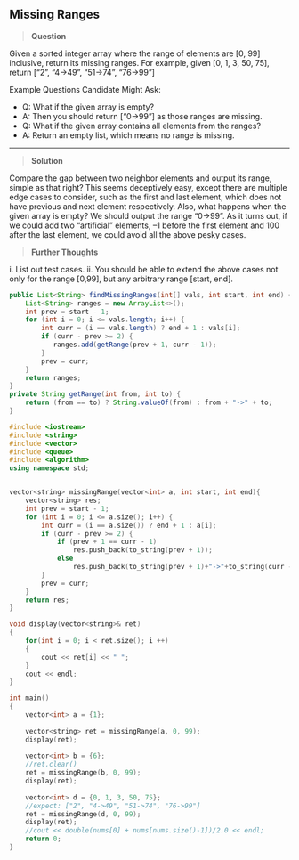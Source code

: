 ## Missing Ranges

>**Question**

Given a sorted integer array where the range of elements are [0, 99] inclusive, return its missing ranges.
For example, given [0, 1, 3, 50, 75], return [“2”, “4->49”, “51->74”, “76->99”]

Example Questions Candidate Might Ask:

* Q: What if the given array is empty?
* A: Then you should return [“0->99”] as those ranges are missing.
* Q: What if the given array contains all elements from the ranges? 
* A: Return an empty list, which means no range is missing.

---
>**Solution**

Compare the gap between two neighbor elements and output its range, simple as that right? This seems deceptively easy, except there are multiple edge cases to consider, such as the first and last element, which does not have previous and next element respectively. Also, what happens when the given array is empty? We should output the range “0->99”.
As it turns out, if we could add two “artificial” elements, –1 before the first element and 100 after the last element, we could avoid all the above pesky cases.

>**Further Thoughts**

i. List out test cases.
ii. You should be able to extend the above cases not only for the range [0,99], but any arbitrary range [start, end].

```java
public List<String> findMissingRanges(int[] vals, int start, int end) {
    List<String> ranges = new ArrayList<>();
    int prev = start - 1;
    for (int i = 0; i <= vals.length; i++) {
        int curr = (i == vals.length) ? end + 1 : vals[i];
        if (curr - prev >= 2) {
           ranges.add(getRange(prev + 1, curr - 1));
        }
        prev = curr; 
    }
    return ranges;
}
private String getRange(int from, int to) {
    return (from == to) ? String.valueOf(from) : from + "->" + to;
}
```

```c++
#include <iostream>
#include <string>
#include <vector>
#include <queue>
#include <algorithm>
using namespace std;


vector<string> missingRange(vector<int> a, int start, int end){
    vector<string> res;
    int prev = start - 1;
    for (int i = 0; i <= a.size(); i++) {
        int curr = (i == a.size()) ? end + 1 : a[i];
        if (curr - prev >= 2) {
            if (prev + 1 == curr - 1)
                res.push_back(to_string(prev + 1));
            else
                res.push_back(to_string(prev + 1)+"->"+to_string(curr - 1));
        }
        prev = curr;
    }
    return res;
}

void display(vector<string>& ret)
{
    for(int i = 0; i < ret.size(); i ++)
    {
        cout << ret[i] << " ";
    }
    cout << endl;
}

int main()
{
    vector<int> a = {1};
    
    vector<string> ret = missingRange(a, 0, 99);
    display(ret);
    
    vector<int> b = {6}; 
    //ret.clear()
    ret = missingRange(b, 0, 99);
    display(ret);
    
    vector<int> d = {0, 1, 3, 50, 75};
    //expect: ["2", "4->49", "51->74", "76->99"]
    ret = missingRange(d, 0, 99);
    display(ret);
    //cout << double(nums[0] + nums[nums.size()-1])/2.0 << endl;
    return 0;
}
```
